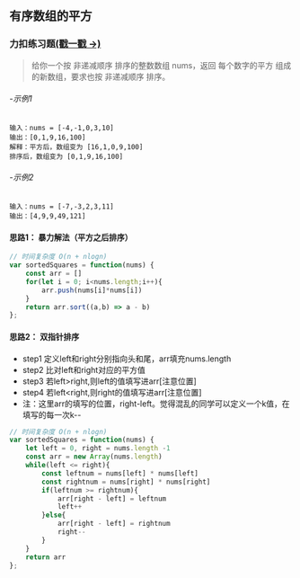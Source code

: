 ## 有序数组的平方

### 力扣练习题[(戳一戳 ->)](https://leetcode.cn/problems/binary-search/)

> 给你一个按 非递减顺序 排序的整数数组 nums，返回 每个数字的平方 组成的新数组，要求也按 非递减顺序 排序。

###### -示例1
```
输入：nums = [-4,-1,0,3,10]
输出：[0,1,9,16,100]
解释：平方后，数组变为 [16,1,0,9,100]
排序后，数组变为 [0,1,9,16,100]
```
###### -示例2
```
输入：nums = [-7,-3,2,3,11]
输出：[4,9,9,49,121]
```

#### 思路1： 暴力解法（平方之后排序）

```js
// 时间复杂度 O(n + nlogn)
var sortedSquares = function(nums) {
    const arr = []
    for(let i = 0; i<nums.length;i++){
        arr.push(nums[i]*nums[i])
    }
    return arr.sort((a,b) => a - b)
};
```

#### 思路2： 双指针排序
- step1 定义left和right分别指向头和尾，arr填充nums.length
- step2 比对left和right对应的平方值
- step3 若left>right,则left的值填写进arr[注意位置]
- step4 若left<right,则right的值填写进arr[注意位置]
- 注：这里arr的填写的位置，right-left。觉得混乱的同学可以定义一个k值，在填写的每一次k--
  
```js
// 时间复杂度 O(n + nlogn)
var sortedSquares = function(nums) {
    let left = 0, right = nums.length -1
    const arr = new Array(nums.length)
    while(left <= right){
        const leftnum = nums[left] * nums[left]
        const rightnum = nums[right] * nums[right]
        if(leftnum >= rightnum){
            arr[right - left] = leftnum
            left++
        }else{
            arr[right - left] = rightnum
            right--
        }
    }
    return arr
};
```

